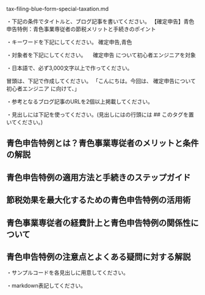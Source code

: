 tax-filing-blue-form-special-taxation.md

・下記の条件でタイトルと、ブログ記事を書いてください。
【確定申告】青色申告特例：青色事業専従者の節税メリットと手続きのポイント

・キーワードを下記にしてください。
確定申告,青色

・対象者を下記にしてください。
　確定申告 について初心者エンジニアを対象


・日本語で、必ず3,000文字以上で作ってください。

冒頭は、下記で作成してください。
「こんにちは。今回は、
確定申告について初心者エンジニア
に向けて、」

・参考となるブログ記事のURLを2個以上掲載してください。

・見出しには下記を使ってください。(見出しにはの行頭には ## このタグを置いてください。)
## 青色申告特例とは？青色事業専従者のメリットと条件の解説
## 青色申告特例の適用方法と手続きのステップガイド
## 節税効果を最大化するための青色申告特例の活用術
## 青色事業専従者の経費計上と青色申告特例の関係性について
## 青色申告特例の注意点とよくある疑問に対する解説

・サンプルコードを各見出しに用意してください。

・markdown表記してください。


